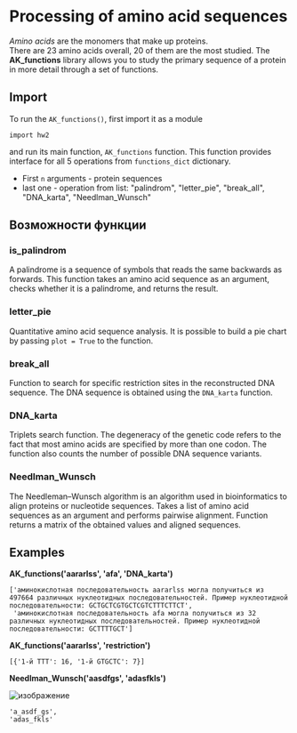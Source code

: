 # Processing of amino acid sequences

*Amino acids* are the monomers that make up proteins.  
There are 23 amino acids overall, 20 of them are the most studied.
The **AK_functions** library allows you to study the primary sequence of a protein in more detail through a set of functions.

## Import

To run the `AK_functions()`, first import it as a module

```
import hw2
```
and run its main function, `AK_functions` function. This function provides interface for all 5 operations from `functions_dict` dictionary. 

- First `n` arguments - protein sequences
- last one - operation from list: "palindrom", "letter_pie", "break_all", "DNA_karta", "Needlman_Wunsch"


## Возможности функции
### is_palindrom 
A palindrome is a sequence of symbols that reads the same backwards as forwards. This function takes an amino acid sequence as an argument, checks whether it is a palindrome, and returns the result.
### letter_pie 
Quantitative amino acid sequence analysis. It is possible to build a pie chart by passing `plot = True` to the function.
### break_all
Function to search for specific restriction sites in the reconstructed DNA sequence. The DNA sequence is obtained using the `DNA_karta` function.
### DNA_karta 
Triplets search function. The degeneracy of the genetic code refers to the fact that most amino acids are specified by more than one codon. The function also counts the number of possible DNA sequence variants.
### Needlman_Wunsch 
The Needleman–Wunsch algorithm is an algorithm used in bioinformatics to align proteins or nucleotide sequences. Takes a list of amino acid sequences as an argument and performs pairwise alignment. Function returns a matrix of the obtained values ​​and aligned sequences.

## Examples

**AK_functions('aararlss', 'afa', 'DNA_karta')**

```
['аминокислотная последовательность aararlss могла получиться из 497664 различных нуклеотидных последовательностей. Пример нуклеотидной последовательности: GCTGCTCGTGCTCGTCTTTCTTCT',
 'аминокислотная последовательность afa могла получиться из 32 различных нуклеотидных последовательностей. Пример нуклеотидной последовательности: GCTTTTGCT']
```
**AK_functions('aararlss', 'restriction')**

```
[{'1-й TTT': 16, '1-й GTGCTC': 7}]

```
**Needlman_Wunsch('aasdfgs', 'adasfkls')**

![изображение](https://github.com/MaslovaIrina/python_2024/assets/114800146/7142762f-39e2-4aeb-8909-5d490fc69d5e)

```
'a_asdf_gs',
'adas_fkls'
```
